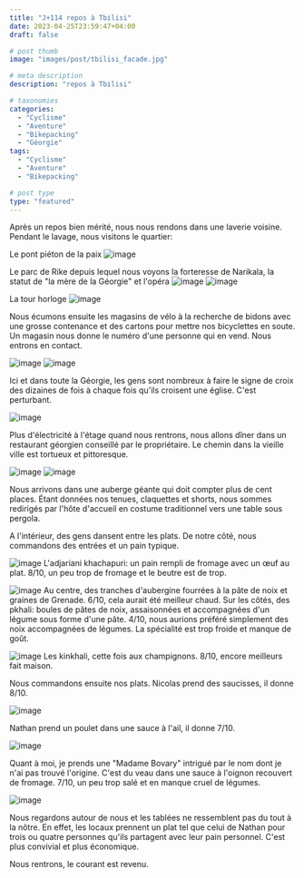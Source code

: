 ```yaml
---
title: "J+114 repos à Tbilisi"
date: 2023-04-25T23:59:47+04:00
draft: false

# post thumb
image: "images/post/tbilisi_facade.jpg"

# meta description
description: "repos à Tbilisi"

# taxonomies
categories:
  - "Cyclisme" 
  - "Aventure" 
  - "Bikepacking"
  - "Géorgie" 
tags:
  - "Cyclisme" 
  - "Aventure" 
  - "Bikepacking" 

# post type
type: "featured"
---
```


Après un repos bien mérité, nous nous rendons dans une laverie voisine. Pendant le lavage, nous visitons le quartier:

Le pont piéton de la paix
![image](../../images/post/tbilisi_pont.jpg)

Le parc de Rike depuis lequel nous voyons la forteresse de Narikala, la statut de "la mère de la Géorgie" et l'opéra 
![image](../../images/post/tbilisi_mere.jpg)
![image](../../images/post/tbilisi_opera.jpg)

La tour horloge
![image](../../images/post/tbilisi_horloge.jpg)

Nous écumons ensuite les magasins de vélo à la recherche de bidons avec une grosse contenance et des cartons pour mettre nos bicyclettes en soute. Un magasin nous donne le numéro d'une personne qui en vend. Nous entrons en contact.
 
![image](../../images/post/tbilisi_avenue.jpg)
![image](../../images/post/tbilisi_rondpoint.jpg)

Ici et dans toute la Géorgie, les gens sont nombreux à faire le signe de croix des dizaines de fois à chaque fois qu'ils croisent une église. C'est perturbant. 

![image](../../images/post/tbilisi_eglise.jpg)

Plus d'électricité à l'étage quand nous rentrons, nous allons dîner dans un restaurant géorgien conseillé par le propriétaire. Le chemin dans la vieille ville est tortueux et pittoresque. 

![image](../../images/post/tbilisi_ruelle.jpg)
![image](../../images/post/tbilisi_statue.jpg)

Nous arrivons dans une auberge géante qui doit compter plus de cent places. Étant données nos tenues, claquettes et shorts, nous sommes redirigés par l'hôte d'accueil en costume traditionnel vers une table sous pergola. 

A l'intérieur, des gens dansent entre les plats. De notre côté, nous commandons des entrées et un pain typique. 

![image](../../images/post/tbilisi_oeuf.jpg)
L'adjariani khachapuri: un pain rempli de fromage avec un œuf au plat. 8/10, un peu trop de fromage et le beutre est de trop. 

![image](../../images/post/tbilisi_entree.jpg)
Au centre, des tranches d'aubergine fourrées à la pâte de noix et graines de Grenade. 6/10, cela aurait été meilleur chaud. Sur les côtés, des pkhali: boules de pâtes de noix, assaisonnées et accompagnées d'un légume sous forme d'une pâte. 4/10, nous aurions préféré simplement des noix accompagnées de légumes. La spécialité est trop froide et manque de goût. 

![image](../../images/post/tbilisi_bao.jpg)
Les kinkhali, cette fois aux champignons. 8/10, encore meilleurs fait maison. 

Nous commandons ensuite nos plats. Nicolas prend des saucisses, il donne 8/10. 

![image](../../images/post/tbilisi_saucisse.jpg)

Nathan prend un poulet dans une sauce à l'ail, il donne 7/10. 

![image](../../images/post/tbilisi_poulet.jpg)

Quant à moi, je prends une "Madame Bovary" intrigué par le nom dont je n'ai pas trouvé l'origine. C'est du veau dans une sauce à l'oignon recouvert de fromage. 7/10, un peu trop salé et en manque cruel de légumes. 

![image](../../images/post/tbilisi_bovary.jpg)

Nous regardons autour de nous et les tablées ne ressemblent pas du tout à la nôtre. En effet, les locaux prennent un plat tel que celui de Nathan pour trois ou quatre personnes qu'ils partagent avec leur pain personnel. C'est plus convivial et plus économique.

Nous rentrons, le courant est revenu. 
